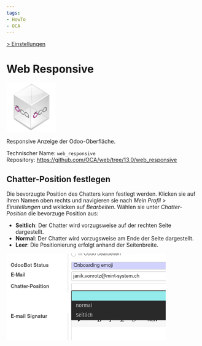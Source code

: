 ```yaml
---
tags:
- HowTo
- OCA
---
```

[> Einstellungen](Einstellungen.md)
# Web Responsive
![icon_oca_app](assets/icon_oca_app.png)

Responsive Anzeige der Odoo-Oberfläche.

Technischer Name: `web_responsive`\
Repository: <https://github.com/OCA/web/tree/13.0/web_responsive>

## Chatter-Position festlegen

Die bevorzugte Position des Chatters kann festlegt werden. Klicken sie auf ihren Namen oben rechts und navigieren sie nach *Mein Profil > Einstellungen* und wklicken auf *Bearbeiten*. Wählen sie unter *Chatter-Position* die bevorzuge Position aus:

* **Seitlich**: Der Chatter wird vorzugsweise auf der rechten Seite dargestellt.
* **Normal**: Der Chatter wird vorzugsweise am Ende der Seite dargestellt.
* **Leer**: Die Positionierung erfolgt anhand der Seitenbreite.

![](assets/Web%20Responsive%20Chatter-Position%20Auswahl.png)